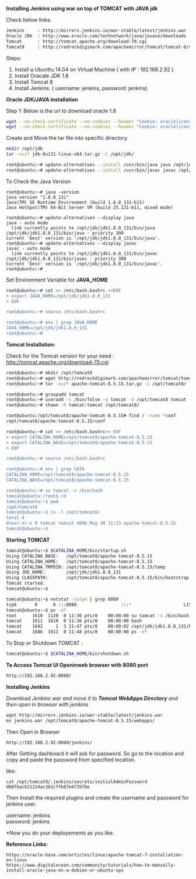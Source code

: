 **Installing Jenkins using war on top of TOMCAT with JAVA jdk**   

Check below links:
```sh
Jenkins     : http://mirrors.jenkins.io/war-stable/latest/jenkins.war
Oracle JDK  : http://www.oracle.com/technetwork/java/javase/downloads
Tomcat      : http://tomcat.apache.org/download-70.cgi
Tomcat8     : http://redrockdigimark.com/apachemirror/tomcat/tomcat-8/v8.5.15/bin/apache-tomcat-8.5.15.tar.gz
```

Steps:
1. Install a Ubunttu 14.04 on Virtual Machine ( with IP : 192.168.2.92 )
2. Install Oracale JDK 1.8
3. Install Tomcat 8 
4. Install Jenkins. ( username: jenkins, password: jenkins)

**Oracle JDK/JAVA installation**    

Step 1: Below is the url to download oracle 1.8
```sh
wget --no-check-certificate --no-cookies --header "Cookie: oraclelicense=accept-securebackup-cookie" http://download.oracle.com/otn-pub/java/jdk/8u131-b11/d54c1d3a095b4ff2b6607d096fa80163/jdk-8u131-linux-x64.tar.gz
wget --no-check-certificate --no-cookies --header "Cookie: oraclelicense=accept-securebackup-cookie" <Copy the link url here from official website: http://www.oracle.com/technetwork/java/javase/downloads>
```

Create and Move the tar file into specific directory.

```sh
mkdir /opt/jdk
tar -xvzf jdk-8u131-linux-x64.tar.gz -C /opt/jdk/

root@ubuntu:~# update-alternatives --install /usr/bin/java java /opt/jdk/jdk1.8.0_131/bin/java 300
root@ubuntu:~# update-alternatives --install /usr/bin/javac javac /opt/jdk/jdk1.8.0_131/bin/javac 300
```

To Check the Java Version
```
root@ubuntu:~# java -version
java version "1.8.0_131"
Java(TM) SE Runtime Environment (build 1.8.0_131-b11)
Java HotSpot(TM) 64-Bit Server VM (build 25.131-b11, mixed mode)

root@ubuntu:~# update-alternatives --display java
java - auto mode
  link currently points to /opt/jdk/jdk1.8.0_131/bin/java
/opt/jdk/jdk1.8.0_131/bin/java - priority 300
Current 'best' version is '/opt/jdk/jdk1.8.0_131/bin/java'.
root@ubuntu:~# update-alternatives --display javac
javac - auto mode
  link currently points to /opt/jdk/jdk1.8.0_131/bin/javac
/opt/jdk/jdk1.8.0_131/bin/javac - priority 300
Current 'best' version is '/opt/jdk/jdk1.8.0_131/bin/javac'.
root@ubuntu:~# 
```

Set Environment Variable for **JAVA_HOME**

```sh
root@ubuntu:~# cat >> /etc/bash.bashrc <<EOF
> export JAVA_HOME=/opt/jdk/jdk1.8.0_131
> EOF

root@ubuntu:~# source /etc/bash.bashrc

root@ubuntu:~# env | grep JAVA_HOME
JAVA_HOME=/opt/jdk/jdk1.8.0_131
root@ubuntu:~# 
```
**Tomcat Installation:**   

Check for the Tomcat version for your need : http://tomcat.apache.org/download-70.cgi
```sh
root@ubuntu:~# mkdir /opt/tomcat8
root@ubuntu:~# wget http://redrockdigimark.com/apachemirror/tomcat/tomcat-8/v8.5.15/bin/apache-tomcat-8.5.15.tar.gz
root@ubuntu:~# tar -xvzf apache-tomcat-8.5.15.tar.gz -C /opt/tomcat8/

root@ubuntu:~# groupadd tomcat
root@ubuntu:~# useradd -s /bin/false -g tomcat -d /opt/tomcat8 tomcat
root@ubuntu:~# chown -R tomcat:tomcat /opt/tomcat8/

root@ubuntu:/opt/tomcat8/apache-tomcat-8.5.15# find / -name *conf
/opt/tomcat8/apache-tomcat-8.5.15/conf

root@ubuntu:~# cat >> /etc/bash.bashrc<< EOF
> export CATALINA_HOME=/opt/tomcat8/apache-tomcat-8.5.15
> export CATALINA_BASE=/opt/tomcat8/apache-tomcat-8.5.15
> EOF

root@ubuntu:~# source /etc/bash.bashrc

root@ubuntu:~# env | grep CATA
CATALINA_HOME=/opt/tomcat8/apache-tomcat-8.5.15
CATALINA_BASE=/opt/tomcat8/apache-tomcat-8.5.15

root@ubuntu:~# su tomcat -s /bin/bash
tomcat@ubuntu:/root$ cd
tomcat@ubuntu:~$ pwd
/opt/tomcat8
tomcat@ubuntu:~$ ls -l /opt/tomcat8/
total 4
drwxr-xr-x 9 tomcat tomcat 4096 May 30 11:23 apache-tomcat-8.5.15
tomcat@ubuntu:~$ 
```

**Starting TOMCAT**  
```sh
tomcat@ubuntu:~$ $CATALINA_HOME/bin/startup.sh
Using CATALINA_BASE:   /opt/tomcat8/apache-tomcat-8.5.15
Using CATALINA_HOME:   /opt/tomcat8/apache-tomcat-8.5.15
Using CATALINA_TMPDIR: /opt/tomcat8/apache-tomcat-8.5.15/temp
Using JRE_HOME:        /opt/jdk/jdk1.8.0_131
Using CLASSPATH:       /opt/tomcat8/apache-tomcat-8.5.15/bin/bootstrap.jar:/opt/tomcat8/apache-tomcat-8.5.15/bin/tomcat-juli.jar
Tomcat started.
tomcat@ubuntu:~$ 

tomcat@ubuntu:~$ netstat -tulpn | grep 8080
tcp6       0      0 :::8080                 :::*                    LISTEN      1642/java       
tomcat@ubuntu:~$ ps -ef
root      1610  1120  0 11:36 pts/0    00:00:00 su tomcat -s /bin/bash
tomcat    1611  1610  0 11:36 pts/0    00:00:00 bash
tomcat    1642     1  3 11:47 pts/0    00:00:02 /opt/jdk/jdk1.8.0_131/bin/java -Djava.util.logging.config.file=/opt/tomcat8/apache-tomcat-8.5.15/
tomcat    1686  1611  0 11:48 pts/0    00:00:00 ps -ef

```

To Stop or Shutdown TOMCAT : 
```sh
tomcat@ubuntu:~$ $CATALINA_HOME/bin/shutdown.sh
```
**To Access Tomcat UI Openinweb browser with 8080 port**
```sh
http://192.168.2.92:8080/
```

**Installing Jenkins**     

*Download Jenkins war and move it to **Tomcat WebApps Directory** and then open in browser with jenikins*    

```sh
wget http://mirrors.jenkins.io/war-stable/latest/jenkins.war
mv jenkins.war /opt/tomcat8/apache-tomcat-8.5.15/webapps/
```

Then Open in Browser
```
http://192.168.2.92:8080/jenkins/
```
After Getting dashboard it will ask for password. So go to the location and copy and paste the password from specified location.

like:  
```
cat /opt/tomcat8/.jenkins/secrets/initialAdminPassword
d68fbac621224ac381cffb87e4735fbe
```

Then Install the required plugins and create the username and password for jenkins user.

username: jenkins   
password: jenkins    

*Now you do your deployements as you like.



**Reference Links:**
```
https://oracle-base.com/articles/linux/apache-tomcat-7-installation-on-linux
https://www.digitalocean.com/community/tutorials/how-to-manually-install-oracle-java-on-a-debian-or-ubuntu-vps
```

